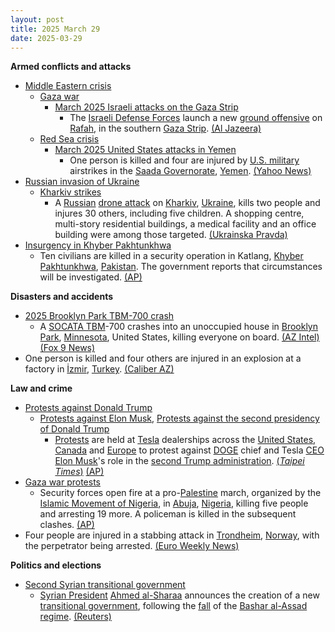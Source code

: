 ```yaml
---
layout: post
title: 2025 March 29
date: 2025-03-29
---
```



**Armed conflicts and attacks**

* [Middle Eastern crisis](https://en.wikipedia.org/wiki/Middle_Eastern_crisis_%282023%E2%80%93present%29 "Middle Eastern crisis (2023–present)")
  + [Gaza war](https://en.wikipedia.org/wiki/Gaza_war "Gaza war")
    - [March 2025 Israeli attacks on the Gaza Strip](https://en.wikipedia.org/wiki/March_2025_Israeli_attacks_on_the_Gaza_Strip "March 2025 Israeli attacks on the Gaza Strip")
      * The [Israeli Defense Forces](https://en.wikipedia.org/wiki/Israel_Defense_Forces "Israel Defense Forces") launch a new [ground offensive](https://en.wikipedia.org/wiki/Offensive_%28military%29 "Offensive (military)") on [Rafah](https://en.wikipedia.org/wiki/Rafah "Rafah"), in the southern [Gaza Strip](https://en.wikipedia.org/wiki/Gaza_Strip "Gaza Strip"). [(Al Jazeera)](https://www.aljazeera.com/news/liveblog/2025/3/29/live-israel-kills-almost-900-since-breaking-gaza-ceasefire-ministry)
  + [Red Sea crisis](https://en.wikipedia.org/wiki/Red_Sea_crisis "Red Sea crisis")
    - [March 2025 United States attacks in Yemen](https://en.wikipedia.org/wiki/March_2025_United_States_attacks_in_Yemen "March 2025 United States attacks in Yemen")
      * One person is killed and four are injured by [U.S. military](https://en.wikipedia.org/wiki/U.S._military "U.S. military") airstrikes in the [Saada Governorate](https://en.wikipedia.org/wiki/Saada_Governorate "Saada Governorate"), [Yemen](https://en.wikipedia.org/wiki/Yemen "Yemen"). [(Yahoo News)](https://www.yahoo.com/news/us-strikes-against-houthi-rebels-033551620.html)
* [Russian invasion of Ukraine](https://en.wikipedia.org/wiki/Russian_invasion_of_Ukraine "Russian invasion of Ukraine")
  + [Kharkiv strikes](https://en.wikipedia.org/wiki/Kharkiv_strikes_%282022%E2%80%93present%29 "Kharkiv strikes (2022–present)")
    - A [Russian](https://en.wikipedia.org/wiki/Russian_Armed_Forces "Russian Armed Forces") [drone attack](https://en.wikipedia.org/wiki/Drone_warfare "Drone warfare") on [Kharkiv](https://en.wikipedia.org/wiki/Kharkiv "Kharkiv"), [Ukraine](https://en.wikipedia.org/wiki/Ukraine "Ukraine"), kills two people and injures 30 others, including five children. A shopping centre, multi-story residential buildings, a medical facility and an office building were among those targeted. [(Ukrainska Pravda)](https://www.pravda.com.ua/eng/news/2025/03/29/7505159/)
* [Insurgency in Khyber Pakhtunkhwa](https://en.wikipedia.org/wiki/Insurgency_in_Khyber_Pakhtunkhwa "Insurgency in Khyber Pakhtunkhwa")
  + Ten civilians are killed in a security operation in Katlang, [Khyber Pakhtunkhwa](https://en.wikipedia.org/wiki/Khyber_Pakhtunkhwa "Khyber Pakhtunkhwa"), [Pakistan](https://en.wikipedia.org/wiki/Pakistan "Pakistan"). The government reports that circumstances will be investigated. [(AP)](https://apnews.com/article/pakistan-northwest-civilian-deaths-30ee85c469cdf5b0392deaa120eaffdb)

**Disasters and accidents**

* [2025 Brooklyn Park TBM-700 crash](https://en.wikipedia.org/wiki/2025_Brooklyn_Park_TBM-700_crash "2025 Brooklyn Park TBM-700 crash")
  + A [SOCATA TBM](https://en.wikipedia.org/wiki/SOCATA_TBM "SOCATA TBM")-700 crashes into an unoccupied house in [Brooklyn Park](https://en.wikipedia.org/wiki/Brooklyn_Park%2C_Minnesota "Brooklyn Park, Minnesota"), [Minnesota](https://en.wikipedia.org/wiki/Minnesota "Minnesota"), United States, killing everyone on board. [(AZ Intel)](https://x.com/AZ_Intel_/status/1906084223108395093) [(Fox 9 News)](https://www.fox9.com/news/plane-crashes-brooklyn-park-house-engulfed-flames)
* One person is killed and four others are injured in an explosion at a factory in [İzmir](https://en.wikipedia.org/wiki/%C4%B0zmir "İzmir"), [Turkey](https://en.wikipedia.org/wiki/Turkey "Turkey"). [(Caliber AZ)](https://caliber.az/en/post/explosion-at-factory-in-turkiye-s-izmir-claims-one-life-four-injured)

**Law and crime**

* [Protests against Donald Trump](https://en.wikipedia.org/wiki/Protests_against_Donald_Trump "Protests against Donald Trump")
  + [Protests against Elon Musk](https://en.wikipedia.org/wiki/Protests_against_Elon_Musk "Protests against Elon Musk"), [Protests against the second presidency of Donald Trump](https://en.wikipedia.org/wiki/Protests_against_the_second_presidency_of_Donald_Trump "Protests against the second presidency of Donald Trump")
    - [Protests](https://en.wikipedia.org/wiki/Tesla_Takedown "Tesla Takedown") are held at [Tesla](https://en.wikipedia.org/wiki/Tesla%2C_Inc. "Tesla, Inc.") dealerships across the [United States](https://en.wikipedia.org/wiki/United_States "United States"), [Canada](https://en.wikipedia.org/wiki/Canada "Canada") and [Europe](https://en.wikipedia.org/wiki/Europe "Europe") to protest against [DOGE](https://en.wikipedia.org/wiki/Department_of_Government_Efficiency "Department of Government Efficiency") chief and Tesla [CEO](https://en.wikipedia.org/wiki/Chief_executive_officer "Chief executive officer") [Elon Musk](https://en.wikipedia.org/wiki/Elon_Musk "Elon Musk")'s role in the [second Trump administration](https://en.wikipedia.org/wiki/Protests_against_the_second_presidency_of_Donald_Trump "Protests against the second presidency of Donald Trump"). [(*Taipei Times*)](https://www.taipeitimes.com/News/biz/archives/2025/03/31/2003834327) [(AP)](https://apnews.com/article/elon-musk-tesla-doge-protests-a07cb5f20d65d0fb4dcb3547e2b7879c)
* [Gaza war protests](https://en.wikipedia.org/wiki/Gaza_war_protests "Gaza war protests")
  + Security forces open fire at a pro-[Palestine](https://en.wikipedia.org/wiki/Palestine "Palestine") march, organized by the [Islamic Movement of Nigeria](https://en.wikipedia.org/wiki/Islamic_Movement_%28Nigeria%29 "Islamic Movement (Nigeria)"), in [Abuja](https://en.wikipedia.org/wiki/Abuja "Abuja"), [Nigeria](https://en.wikipedia.org/wiki/Nigeria "Nigeria"), killing five people and arresting 19 more. A policeman is killed in the subsequent clashes. [(AP)](https://apnews.com/article/nigeria-police-muslim-group-clash-palestinians-c170559c98687b7f4a73a391e7dd73a8)
* Four people are injured in a stabbing attack in [Trondheim](https://en.wikipedia.org/wiki/Trondheim "Trondheim"), [Norway](https://en.wikipedia.org/wiki/Norway "Norway"), with the perpetrator being arrested. [(Euro Weekly News)](https://euroweeklynews.com/2025/03/29/norway-in-shock-after-brutal-stabbing-in-trondheim-leaves-four-injured/)

**Politics and elections**

* [Second Syrian transitional government](https://en.wikipedia.org/wiki/Second_Syrian_transitional_government "Second Syrian transitional government")
  + [Syrian President](https://en.wikipedia.org/wiki/President_of_Syria "President of Syria") [Ahmed al-Sharaa](https://en.wikipedia.org/wiki/Ahmed_al-Sharaa "Ahmed al-Sharaa") announces the creation of a new [transitional government](https://en.wikipedia.org/wiki/Provisional_government "Provisional government"), following the [fall](https://en.wikipedia.org/wiki/Fall_of_the_Assad_regime "Fall of the Assad regime") of the [Bashar al-Assad](https://en.wikipedia.org/wiki/Bashar_al-Assad "Bashar al-Assad") [regime](https://en.wikipedia.org/wiki/Ba%27athist_Syria "Ba'athist Syria"). [(Reuters)](https://www.reuters.com/world/middle-east/syrias-president-al-sharaa-forms-new-transitional-government-2025-03-29/)
